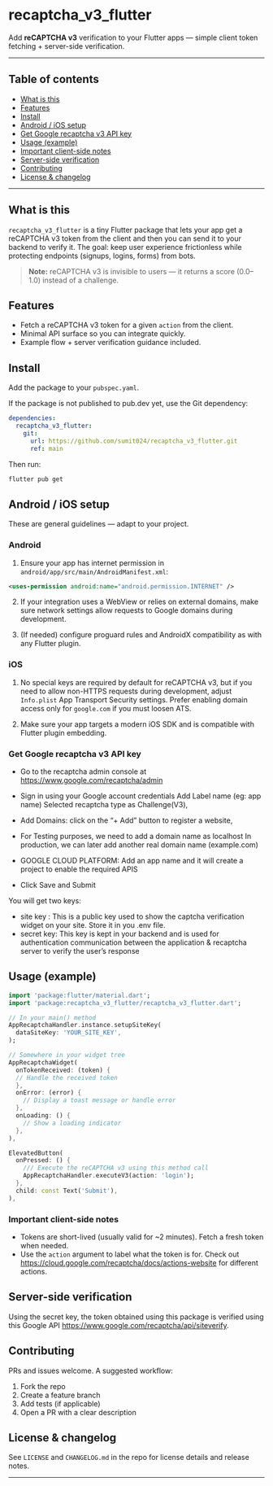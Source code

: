 # recaptcha_v3_flutter

Add **reCAPTCHA v3** verification to your Flutter apps — simple client token fetching + server-side verification.


---

## Table of contents

* [What is this](#what-is-this)
* [Features](#features)
* [Install](#install)
* [Android / iOS setup](#android--ios-setup)
* [Get Google recaptcha v3 API key](#get-google-recaptcha-v3-api-key)
* [Usage (example)](#usage-example)
* [Important client-side notes](#important-client-side-notes)
* [Server-side verification](#server-side-verification)
* [Contributing](#contributing)
* [License & changelog](#license--changelog)

---

## What is this

`recaptcha_v3_flutter` is a tiny Flutter package that lets your app get a reCAPTCHA v3 token from the client and then you can send it to your backend to verify it. The goal: keep user experience frictionless while protecting endpoints (signups, logins, forms) from bots.

> **Note:** reCAPTCHA v3 is invisible to users — it returns a score (0.0–1.0) instead of a challenge.

## Features

* Fetch a reCAPTCHA v3 token for a given `action` from the client.
* Minimal API surface so you can integrate quickly.
* Example flow + server verification guidance included.

## Install

Add the package to your `pubspec.yaml`.

If the package is not published to pub.dev yet, use the Git dependency:

```yaml
dependencies:
  recaptcha_v3_flutter:
    git:
      url: https://github.com/sumit024/recaptcha_v3_flutter.git
      ref: main
```

Then run:

```bash
flutter pub get
```

## Android / iOS setup

These are general guidelines — adapt to your project.

### Android

1. Ensure your app has internet permission in `android/app/src/main/AndroidManifest.xml`:

```xml
<uses-permission android:name="android.permission.INTERNET" />
```

2. If your integration uses a WebView or relies on external domains, make sure network settings allow requests to Google domains during development.

3. (If needed) configure proguard rules and AndroidX compatibility as with any Flutter plugin.

### iOS

1. No special keys are required by default for reCAPTCHA v3, but if you need to allow non-HTTPS requests during development, adjust `Info.plist` App Transport Security settings. Prefer enabling domain access only for `google.com` if you must loosen ATS.

2. Make sure your app targets a modern iOS SDK and is compatible with Flutter plugin embedding.

### Get Google recaptcha v3 API key
* Go to the recaptcha admin console at https://www.google.com/recaptcha/admin

* Sign in using your Google account credentials Add Label name (eg: app name) Selected recaptcha type as Challenge(V3),

* Add Domains: click on the “+ Add” button to register a website,

* For Testing purposes, we need to add a domain name as localhost In production, we can later add another real domain name (example.com)

* GOOGLE CLOUD PLATFORM: Add an app name and it will create a project to enable the required APIS

* Click Save and Submit

You will get two keys:
* site key : This is a public key used to show the captcha verification widget on your site. Store it in you .env file.
* secret key: This key is kept in your backend and is used for authentication communication between the application & recaptcha server to verify the user’s response

## Usage (example)

```dart
import 'package:flutter/material.dart';
import 'package:recaptcha_v3_flutter/recaptcha_v3_flutter.dart';

// In your main() method
AppRecaptchaHandler.instance.setupSiteKey(
  dataSiteKey: 'YOUR_SITE_KEY',
);

// Somewhere in your widget tree
AppRecaptchaWidget(
  onTokenReceived: (token) {
  // Handle the received token
  },
  onError: (error) {
    // Display a toast message or handle error
  },
  onLoading: () {
    // Show a loading indicator
  },
),

ElevatedButton(
  onPressed: () {
    /// Execute the reCAPTCHA v3 using this method call
    AppRecaptchaHandler.executeV3(action: 'login');
  },
  child: const Text('Submit'),
),
```

### Important client-side notes
* Tokens are short-lived (usually valid for ~2 minutes). Fetch a fresh token when needed.
* Use the `action` argument to label what the token is for. Check out https://cloud.google.com/recaptcha/docs/actions-website for different actions.

## Server-side verification
Using the secret key, the token obtained using this package is verified using this Google API https://www.google.com/recaptcha/api/siteverify.


## Contributing

PRs and issues welcome. A suggested workflow:

1. Fork the repo
2. Create a feature branch
3. Add tests (if applicable)
4. Open a PR with a clear description

## License & changelog

See `LICENSE` and `CHANGELOG.md` in the repo for license details and release notes.

---
